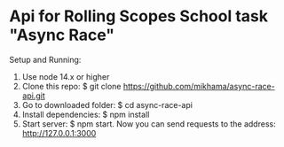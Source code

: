 # Api for Rolling Scopes School task "Async Race"

Setup and Running:

1. Use node 14.x or higher
2. Clone this repo: $ git clone <https://github.com/mikhama/async-race-api.git>
3. Go to downloaded folder: $ cd async-race-api
4. Install dependencies: $ npm install
5. Start server: $ npm start.
Now you can send requests to the address: <http://127.0.0.1:3000>
